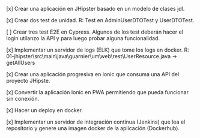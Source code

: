 [x] Crear una aplicación en JHipster basado en un modelo de clases jdl.

[x] Crear dos test de unidad. 
    R: Test en AdminUserDTOTest y UserDTOTest.

[ ] Crear tres test E2E en Cypress. Algunos de los test deberán hacer el login utilanzo la API y para luego probar alguna funcionalidad.

[x] Implementar un servidor de logs (ELK) que tome los logs en docker.
    R: 01-jhipster\src\main\java\guarnier\um\web\rest\UserResource.java -> getAllUsers

[x] Crear una aplicación progresiva en ionic que consuma una API del proyecto JHipste. 

[x] Convertir la aplicación Ionic en PWA permitiendo que pueda funcionar sin conexión.

[x] Hacer un deploy en docker.

[x] Implementar un servidor de integración contínua (Jenkins) que lea el repositorio y genere una imagen docker de la aplicación (Dockerhub). 